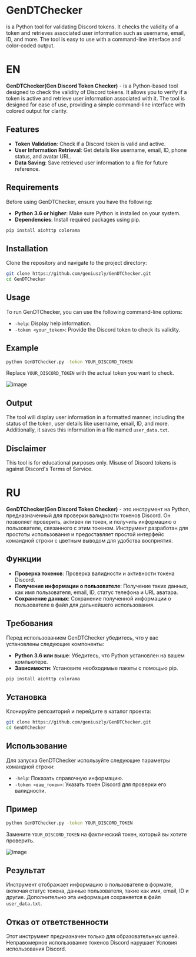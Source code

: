 # GenDTChecker
 is a Python tool for validating Discord tokens. It checks the validity of a token and retrieves associated user information such as username, email, ID, and more. The tool is easy to use with a command-line interface and color-coded output.

# EN
**GenDTChecker(Gen Discord Token Checker)** - is a Python-based tool designed to check the validity of Discord tokens. It allows you to verify if a token is active and retrieve user information associated with it. The tool is designed for ease of use, providing a simple command-line interface with colored output for clarity.

## Features
- **Token Validation**: Check if a Discord token is valid and active.
- **User Information Retrieval**: Get details like username, email, ID, phone status, and avatar URL.
- **Data Saving**: Save retrieved user information to a file for future reference.

## Requirements
Before using GenDTChecker, ensure you have the following:
- **Python 3.6 or higher**: Make sure Python is installed on your system.
- **Dependencies**: Install required packages using pip.
```bash
pip install aiohttp colorama
```

## Installation
Clone the repository and navigate to the project directory:
```bash
git clone https://github.com/geniuszly/GenDTChecker.git
cd GenDTChecker
```

## Usage
To run GenDTChecker, you can use the following command-line options:
- `-help`: Display help information.
- `-token <your_token>`: Provide the Discord token to check its validity.

## Example
```bash
python GenDTChecker.py -token YOUR_DISCORD_TOKEN
```
Replace `YOUR_DISCORD_TOKEN` with the actual token you want to check.

![image](https://github.com/user-attachments/assets/c4d1bbc2-51c5-47cd-93e6-661dc2a4c1df)


## Output
The tool will display user information in a formatted manner, including the status of the token, user details like username, email, ID, and more. Additionally, it saves this information in a file named `user_data.txt`.

## Disclaimer
This tool is for educational purposes only. Misuse of Discord tokens is against Discord's Terms of Service.


# RU
**GenDTChecker(Gen Discord Token Checker)** - это инструмент на Python, предназначенный для проверки валидности токенов Discord. Он позволяет проверить, активен ли токен, и получить информацию о пользователе, связанного с этим токеном. Инструмент разработан для простоты использования и предоставляет простой интерфейс командной строки с цветным выводом для удобства восприятия.

## Функции
- **Проверка токенов**: Проверка валидности и активности токена Discord.
- **Получение информации о пользователе**: Получение таких данных, как имя пользователя, email, ID, статус телефона и URL аватара.
- **Сохранение данных**: Сохранение полученной информации о пользователе в файл для дальнейшего использования.

## Требования
Перед использованием GenDTChecker убедитесь, что у вас установлены следующие компоненты:
- **Python 3.6 или выше**: Убедитесь, что Python установлен на вашем компьютере.
- **Зависимости**: Установите необходимые пакеты с помощью pip.
```bash
pip install aiohttp colorama
```

## Установка
Клонируйте репозиторий и перейдите в каталог проекта:
```bash
git clone https://github.com/geniuszly/GenDTChecker.git
cd GenDTChecker
```

## Использование
Для запуска GenDTChecker используйте следующие параметры командной строки:
- `-help`: Показать справочную информацию.
- `-token <ваш_токен>`: Указать токен Discord для проверки его валидности.

## Пример
```bash
python GenDTChecker.py -token YOUR_DISCORD_TOKEN
```
Замените `YOUR_DISCORD_TOKEN` на фактический токен, который вы хотите проверить.

![image](https://github.com/user-attachments/assets/8f9f843d-cd37-4870-a63f-53762d189f3a)


## Результат
Инструмент отображает информацию о пользователе в формате, включая статус токена, данные пользователя, такие как имя, email, ID и другие. Дополнительно эта информация сохраняется в файл `user_data.txt`.

## Отказ от ответственности
Этот инструмент предназначен только для образовательных целей. Неправомерное использование токенов Discord нарушает Условия использования Discord.
